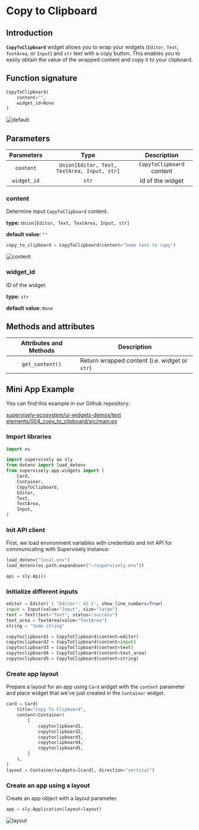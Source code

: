 # Copy to Clipboard

## Introduction

**`CopyToClipboard`** widget allows you to wrap your widgets (`Editor`, `Text`, `TextArea`, or `Input`) and `str` text with a copy button. This enables you to easily obtain the value of the wrapped content and copy it to your clipboard.

## Function signature

```python
CopyToClipboard(
    content="", 
    widget_id=None
)
```

![default](https://github.com/supervisely/developer-portal/assets/78355358/473d4b89-11c1-4e10-99be-027b4d1f78d7)

## Parameters

|  Parameters |                     Type                    |        Description        |
| :---------: | :-----------------------------------------: | :-----------------------: |
|  `content`  | `Union[Editor, Text, TextArea, Input, str]` | `CopyToClipboard` content |
| `widget_id` |                    `str`                    |      Id of the widget     |

### content

Determine input `CopyToClipboard` content.

**type:** `Union[Editor, Text, TextArea, Input, str]`

**default value:** `""`

```python
copy_to_clipboard = CopyToClipboard(content="Some text to copy")
```

![content](https://github.com/supervisely/developer-portal/assets/78355358/983984a7-3bdd-4567-9c40-987653c01065)

### widget\_id

ID of the widget.

**type:** `str`

**default value:** `None`

## Methods and attributes

| Attributes and Methods | Description                                   |
| :--------------------: | --------------------------------------------- |
|     `get_content()`    | Return wrapped content (i.e. widget or `str`) |

## Mini App Example

You can find this example in our Github repository:

[supervisely-ecosystem/ui-widgets-demos/text elements/004\_copy\_to\_clipboard/src/main.py](https://github.com/supervisely-ecosystem/ui-widgets-demos/blob/master/text%20elements/004\_copy\_to\_clipboard/src/main.py)

### Import libraries

```python
import os

import supervisely as sly
from dotenv import load_dotenv
from supervisely.app.widgets import (
    Card,
    Container,
    CopyToClipboard,
    Editor,
    Text,
    TextArea,
    Input,
)
```

### Init API client

First, we load environment variables with credentials and init API for communicating with Supervisely Instance:

```python
load_dotenv("local.env")
load_dotenv(os.path.expanduser("~/supervisely.env"))

api = sly.Api()
```

### Initialize different inputs

```python
editor = Editor('{ "Editor": 42 }', show_line_numbers=True)
input = Input(value="Input", size="large")
text = Text(text="Text", status="success")
text_area = TextArea(value="TextArea")
string = "Some string"

copytoclipboard1 = CopyToClipboard(content=editor)
copytoclipboard2 = CopyToClipboard(content=input)
copytoclipboard3 = CopyToClipboard(content=text)
copytoclipboard4 = CopyToClipboard(content=text_area)
copytoclipboard5 = CopyToClipboard(content=string)
```

### Create app layout

Prepare a layout for an app using `Card` widget with the `content` parameter and place widget that we've just created in the `Container` widget.

```python
card = Card(
    title="Copy To Clipboard",
    content=Container(
        [
            copytoclipboard1,
            copytoclipboard2,
            copytoclipboard3,
            copytoclipboard4,
            copytoclipboard5,
        ]
    ),
)
layout = Container(widgets=[card], direction="vertical")
```

### Create an app using a layout

Create an app object with a layout parameter.

```python
app = sly.Application(layout=layout)
```

![layout](https://github.com/supervisely/developer-portal/assets/78355358/77c72255-e912-4cba-9fb3-94f695d233e0)

